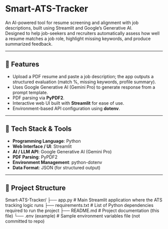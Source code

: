 # Smart-ATS-Tracker

An AI-powered tool for resume screening and alignment with job descriptions, built using Streamlit and Google’s Generative AI.  
Designed to help job-seekers and recruiters automatically assess how well a resume matches a job role, highlight missing keywords, and produce summarized feedback.

---

## 🚀 Features

- Upload a PDF resume and paste a job description; the app outputs a structured evaluation (match %, missing keywords, profile summary).  
- Uses Google Generative AI (Gemini Pro) to generate response from a prompt template.  
- PDF parsing via **PyPDF2**.  
- Interactive web UI built with **Streamlit** for ease of use.  
- Environment-based API configuration using **dotenv**.

---

## 🧰 Tech Stack & Tools

- **Programming Language**: Python  
- **Web Interface / UI**: Streamlit  
- **AI / LLM API**: Google Generative AI (Gemini Pro)  
- **PDF Parsing**: PyPDF2  
- **Environment Management**: python-dotenv  
- **Data Format**: JSON (for structured output)  

---

## 📂 Project Structure

Smart-ATS-Tracker/
├── app.py # Main Streamlit application where the ATS tracking logic runs
├── requirements.txt # List of Python dependencies required to run the project
├── README.md # Project documentation (this file)
└── .env (example) # Sample environment variables file (not committed to repo)
